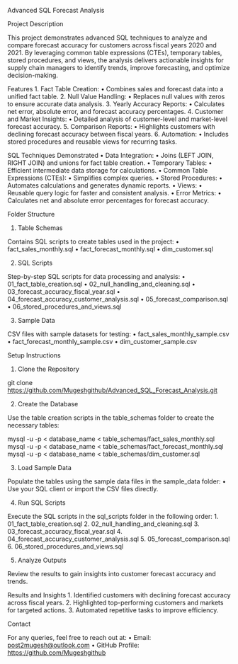Advanced SQL Forecast Analysis

Project Description

This project demonstrates advanced SQL techniques to analyze and compare forecast accuracy for customers across fiscal years 2020 and 2021. By leveraging common table expressions (CTEs), temporary tables, stored procedures, and views, the analysis delivers actionable insights for supply chain managers to identify trends, improve forecasting, and optimize decision-making.

Features
	1.	Fact Table Creation:
	•	Combines sales and forecast data into a unified fact table.
	2.	Null Value Handling:
	•	Replaces null values with zeros to ensure accurate data analysis.
	3.	Yearly Accuracy Reports:
	•	Calculates net error, absolute error, and forecast accuracy percentages.
	4.	Customer and Market Insights:
	•	Detailed analysis of customer-level and market-level forecast accuracy.
	5.	Comparison Reports:
	•	Highlights customers with declining forecast accuracy between fiscal years.
	6.	Automation:
	•	Includes stored procedures and reusable views for recurring tasks.

SQL Techniques Demonstrated
	•	Data Integration:
	•	Joins (LEFT JOIN, RIGHT JOIN) and unions for fact table creation.
	•	Temporary Tables:
	•	Efficient intermediate data storage for calculations.
	•	Common Table Expressions (CTEs):
	•	Simplifies complex queries.
	•	Stored Procedures:
	•	Automates calculations and generates dynamic reports.
	•	Views:
	•	Reusable query logic for faster and consistent analysis.
	•	Error Metrics:
	•	Calculates net and absolute error percentages for forecast accuracy.

Folder Structure

1. Table Schemas

Contains SQL scripts to create tables used in the project:
	•	fact_sales_monthly.sql
	•	fact_forecast_monthly.sql
	•	dim_customer.sql

2. SQL Scripts

Step-by-step SQL scripts for data processing and analysis:
	•	01_fact_table_creation.sql
	•	02_null_handling_and_cleaning.sql
	•	03_forecast_accuracy_fiscal_year.sql
	•	04_forecast_accuracy_customer_analysis.sql
	•	05_forecast_comparison.sql
	•	06_stored_procedures_and_views.sql

3. Sample Data

CSV files with sample datasets for testing:
	•	fact_sales_monthly_sample.csv
	•	fact_forecast_monthly_sample.csv
	•	dim_customer_sample.csv

Setup Instructions

1. Clone the Repository

git clone https://github.com/Mugeshgithub/Advanced_SQL_Forecast_Analysis.git

2. Create the Database

Use the table creation scripts in the table_schemas folder to create the necessary tables:

mysql -u <username> -p < database_name < table_schemas/fact_sales_monthly.sql
mysql -u <username> -p < database_name < table_schemas/fact_forecast_monthly.sql
mysql -u <username> -p < database_name < table_schemas/dim_customer.sql

3. Load Sample Data

Populate the tables using the sample data files in the sample_data folder:
	•	Use your SQL client or import the CSV files directly.

4. Run SQL Scripts

Execute the SQL scripts in the sql_scripts folder in the following order:
	1.	01_fact_table_creation.sql
	2.	02_null_handling_and_cleaning.sql
	3.	03_forecast_accuracy_fiscal_year.sql
	4.	04_forecast_accuracy_customer_analysis.sql
	5.	05_forecast_comparison.sql
	6.	06_stored_procedures_and_views.sql

5. Analyze Outputs

Review the results to gain insights into customer forecast accuracy and trends.

Results and Insights
	1.	Identified customers with declining forecast accuracy across fiscal years.
	2.	Highlighted top-performing customers and markets for targeted actions.
	3.	Automated repetitive tasks to improve efficiency.

Contact

For any queries, feel free to reach out at:
	•	Email: post2mugesh@outlook.com
	•	GitHub Profile: https://github.com/Mugeshgithub
